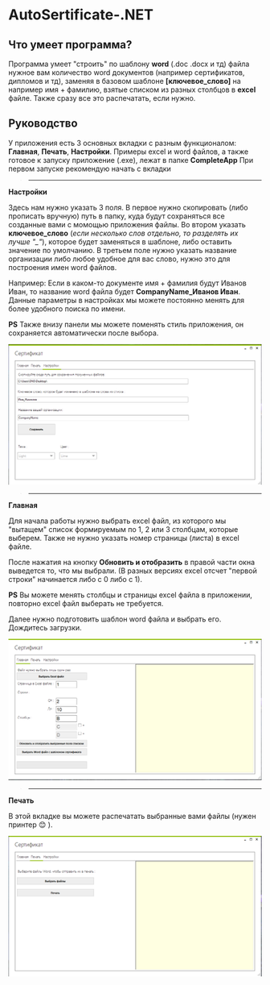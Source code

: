 # AutoSertificate-.NET
## Что умеет программа?
Программа умеет "строить" по шаблону **word** (.doc .docx и тд) файла нужное вам количество word документов (например сертификатов, дипломов и тд), заменяя в базовом шаблоне **[ключевое_слово]** на например имя + фамилию, взятые списком из разных столбцов в **excel** файле. Также сразу все это распечатать, если нужно.


## Руководство
У приложения есть 3 основных вкладки с разным функционалом: **Главная**, **Печать**, **Настройки**.
Примеры excel и word файлов, а также готовое к запуску приложение (.exe), лежат в папке **CompleteApp**
При первом запуске рекомендую начать с вкладки

>______________________________________________

**Настройки**
 
Здесь нам нужно указать 3 поля.
В первое нужно скопировать (либо прописать вручную) путь в папку, куда будут сохраняться все созданные вами с момощью приложения файлы.
Во втором указать **ключевое_слово** (*если несколько слов отдельно, то разделять их лучше "_"*), которое будет заменяться в шаблоне, либо оставить значение по умолчанию.
В третьем поле нужно указать название организации либо любое удобное для вас слово, нужно это для построения имен word файлов.


Например: Если в каком-то документе имя + фамилия будут Иванов Иван, то название word файла будет **CompanyName_Иванов Иван**.
Данные параметры в настройках мы можете постоянно менять для более удобного поиска по имени.

 **PS** Также внизу панели мы можете поменять стиль приложения, он сохраняется автоматически после выбора.
 
![](https://github.com/AntonNikolaevmyname/AutoSertificate-.NET/blob/master/Images/settings.PNG)

>______________________________________________
**Главная**
 
 Для начала работы нужно выбрать excel файл, из которого мы "вытащем" список формируемым по 1, 2 или 3 столбцам, которые выберем. Также не нужно указать номер страницы (листа) в excel файле.
 
 После нажатия на кнопку **Обновить и отобразить** в правой части окна выведется то, что мы выбрали. (В разных версиях excel отсчет "первой строки" начинается либо с 0 либо с 1). 
 
 **PS** Вы можете менять столбцы и страницы excel файла в приложении, повторно excel файл выберать не требуется.
 
 Далее нужно подготовить шаблон word файла и выбрать его. Дождитесь загрузки.
 
 ![](https://github.com/AntonNikolaevmyname/AutoSertificate-.NET/blob/master/Images/main.PNG)
 
 >______________________________________________
  **Печать**
  
  В этой вкладке вы можете распечатать выбранные вами файлы (нужен принтер :blush: ).
  
  ![](https://github.com/AntonNikolaevmyname/AutoSertificate-.NET/blob/master/Images/paint.PNG)
